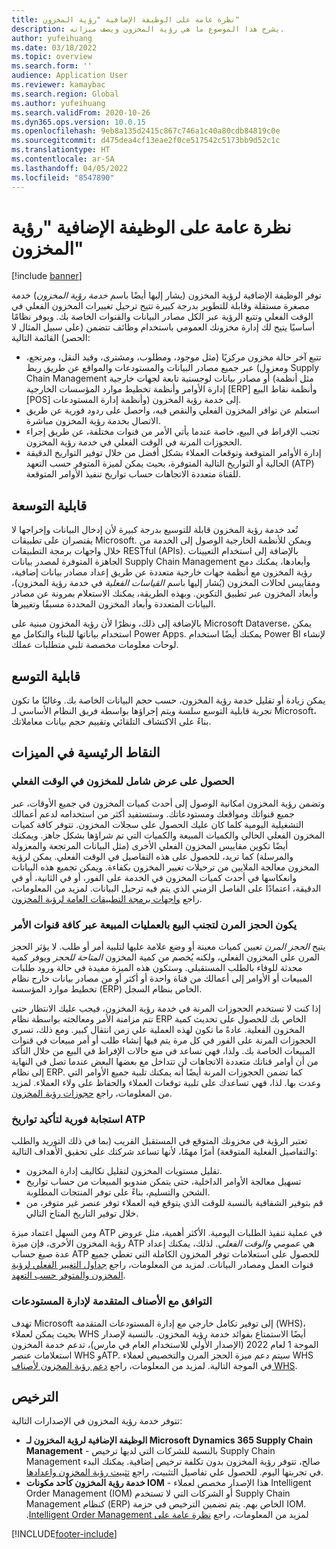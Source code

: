 ```yaml
---
title: نظرة عامة على الوظيفة الإضافية "رؤية المخزون"
description: يشرح هذا الموضوع ما هي رؤية المخزون ويصف ميزاته.
author: yufeihuang
ms.date: 03/18/2022
ms.topic: overview
ms.search.form: ''
audience: Application User
ms.reviewer: kamaybac
ms.search.region: Global
ms.author: yufeihuang
ms.search.validFrom: 2020-10-26
ms.dyn365.ops.version: 10.0.15
ms.openlocfilehash: 9eb8a135d2415c867c746a1c40a80cdb84819c0e
ms.sourcegitcommit: d475dea4cf13eae2f0ce517542c5173bb9d52c1c
ms.translationtype: HT
ms.contentlocale: ar-SA
ms.lasthandoff: 04/05/2022
ms.locfileid: "8547890"
---
```

# <a name="inventory-visibility-add-in-overview"></a>نظرة عامة على الوظيفة الإضافية "رؤية المخزون"

[!include [banner](../includes/banner.md)]

توفر الوظيفة الإضافية لرؤية المخزون (يشار إليها أيضًا باسم *خدمة رؤية المخزون*) خدمة مصغرة مستقلة وقابلة للتطوير بدرجة كبيرة تتيح ترحيل تغييرات المخزون الفعلي في الوقت الفعلي وتتبع الرؤية عبر الكل مصادر البيانات والقنوات الخاصة بك. ويوفر نظامًا أساسيًا يتيح لك إدارة مخزونك العمومي باستخدام وظائف تتضمن (على سبيل المثال لا الحصر) القائمة التالية:

- تتبع آخر حالة مخزون مركزيًا (مثل موجود، ومطلوب، ومشترى، وقيد النقل‬، ومرتجع، ومعزول) عبر جميع مصادر البيانات والمستودعات والمواقع عن طريق ربط Supply Chain Management أو مصادر بيانات لوجستية تابعة لجهات خارجية (مثل أنظمة إدارة الأوامر وأنظمة تخطيط موارد المؤسسات الخارجية \[ERP\] وأنظمة نقاط البيع \[POS\] وأنظمة إدارة المستودعات) إلى خدمة رؤية المخزون.
- استعلم عن توافر المخزون الفعلي والنقص فيه، واحصل على ردود فورية عن طريق الاتصال بخدمة رؤية المخزون مباشرة.
- تجنب الإفراط في البيع، خاصة عندما يأتي الأمر من قنوات مختلفة، عن طريق إجراء الحجوزات المرنة في الوقت الفعلي في خدمة رؤية المخزون.
- إدارة الأوامر المتوقعة وتوقعات العملاء بشكل أفضل من خلال توفير التواريخ الدقيقة الحالية أو التواريخ التالية المتوفرة، بحيث يمكن لميزة المتوفر حسب التعهد (ATP) للقناة متعددة الاتجاهات حساب تواريخ تنفيذ الأوامر المتوقعة.

## <a name="extensibility"></a>قابلية التوسعة

تُعد خدمة رؤية المخزون قابلة للتوسيع بدرجة كبيرة لأن إدخال البيانات وإخراجها لا يقتصران على تطبيقات Microsoft. ويمكن للأنظمة الخارجية الوصول إلى الخدمة من خلال واجهات برمجة التطبيقات RESTful (APIs). بالإضافة إلى استخدام التعيينات الجاهزة المتوفرة لمصدر بيانات Supply Chain Management وأبعادها، يمكنك دمج رؤية المخزون مع أنظمة جهات خارجية متعددة عن طريق إعداد مصادر بيانات إضافية، ومقاييس لحالات المخزون (يُشار إليها باسم *القياسات الفعلية* في خدمة رؤية المخزون)، وأبعاد المخزون عبر تطبيق التكوين. وبهذه الطريقة، يمكنك الاستعلام بمرونة عن مصادر البيانات المتعددة وأبعاد المخزون المحددة مسبقًا وتغييرها.

بالإضافة إلى ذلك، ونظرًا لأن رؤية المخزون مبنية على Microsoft Dataverse، يمكن استخدام بياناتها للبناء والتكامل مع Power Apps. يمكنك أيضًا استخدام Power BI لإنشاء لوحات معلومات مخصصة تلبي متطلبات عملك.

## <a name="scalability"></a>قابلية التوسع

يمكن زيادة أو تقليل خدمة رؤية المخزون، حسب حجم البيانات الخاصة بك. وغالبًا ما تكون تجربة قابلية التوسع سلسة ويتم إجراؤها بواسطة فريق النظام الأساسي لـ Microsoft، بناءً على الاكتشاف التلقائي وتقييم حجم بيانات معاملاتك.

## <a name="feature-highlights"></a>النقاط الرئيسية في الميزات

### <a name="get-a-global-view-of-real-time-inventory"></a>الحصول على عرض شامل للمخزون في الوقت الفعلي

وتضمن رؤية المخزون امكانية الوصول إلى أحدث كميات المخزون في جميع الأوقات، عبر جميع قنواتك ومواقعك ومستودعاتك. وستستفيد أكثر من استخدامه لدعم أعمالك التشغيلية اليومية كلما كان عليك الحصول على سجلات المخزون. تتوفر كافة كميات المخزون الفعلي الحالي والكميات المبيعة والكميات التي تم شراؤها بشكل جاهز. ويمكنك أيضًا تكوين مقاييس المخزون الفعلي الأخرى (مثل البيانات المرتجعة والمعزولة والمرسلة) كما تريد، للحصول على هذه التفاصيل في الوقت الفعلي. يمكن لرؤية المخزون معالجة الملايين من ترحيلات تغيير المخزون بكفاءة. ويمكن تجميع هذه البيانات وانعكاسها في أحدث كميات المخزون في الخدمة على الفور، أو في الثانية، أو في الدقيقة، اعتمادًا على الفاصل الزمني الذي يتم فيه ترحيل البيانات. لمزيد من المعلومات، راجع [واجهات برمجة التطبيقات العامة لرؤية المخزون](inventory-visibility-api.md).

### <a name="soft-reservation-to-avoid-overselling-across-all-order-channels"></a>يكون الحجز المرن لتجنب البيع بالعمليات المبيعة عبر كافة قنوات الأمر

يتيح *الحجز المرن* تعيين كميات معينة أو وضع علامة عليها لتلبية أمر أو طلب. لا يؤثر الحجز المرن على المخزون الفعلي، ولكنه يُخصم من كمية المخزون *المتاحة للحجز* ويوفر كمية محدثة للوفاء بالطلب المستقبلي. وستكون هذه الميزة مفيدة في حالة ورود طلبات المبيعات أو الأوامر إلى أعمالك من قناة واحدة أو أكثر أو من مصادر بيانات خارج نظام تخطيط موارد المؤسسة (ERP) الخاص بنظام السجل.

إذا كنت لا تستخدم الحجوزات المرنة في خدمة رؤية المخزون، فيجب عليك الانتظار حتى تتم مزامنة الأمر ومعالجته بواسطة نظام ERP الخاص بك للحصول على تحديث كمية المخزون الفعلية. عادةً ما تكون لهذه العملية علي زمن انتقال كبير. ومع ذلك، تسري الحجوزات المرنة على الفور في كل مرة يتم فيها إنشاء طلب أو أمر مبيعات في قنوات المبيعات الخاصة بك. ولذا، فهي تساعد في منع حالات الإفراط في البيع من خلال التأكد من أن أوامر قناتك متعددة الاتجاهات لن تتداخل مع بعضها البعض عندما تصل في النهاية إلى نظام ERP. كما تضمن الحجوزات المرنة أيضًا أنه يمكنك تلبية جميع الأوامر التي وعدت بها. لذا، فهي تساعدك على تلبية توقعات العملاء والحفاظ على ولاء العملاء. لمزيد من المعلومات، راجع [حجوزات رؤية المخزون](inventory-visibility-reservations.md).

### <a name="immediate-response-of-atp-dates-confirmation"></a>استجابة فورية لتأكيد تواريخ ATP

تعتبر الرؤية في مخزونك المتوقع في المستقبل القريب (بما في ذلك التوريد والطلب والتفاصيل الفعلية المتوقعة) أمرًا مهمًا، لأنها تساعد شركتك على تحقيق الأهداف التالية:

- تقليل مستويات المخزون لتقليل تكاليف إدارة المخزون.
- تسهيل معالجة الأوامر الداخلية، حتى يتمكن مندوبو المبيعات من حساب تواريخ الشحن والتسليم، بناءً على توفر المنتجات المطلوبة.
- قم بتوفير الشفافية بالنسبة للوقت الذي يتوقع فيه العملاء توفر عنصر غير متوفر، من خلال توفير التاريخ المتاح التالي.

ومن السهل اعتماد ميزة ATP في عملية تنفيذ الطلبات اليومية. الأكثر أهمية، مثل عروض رؤية المخزون الأخرى، فإن ميزة ATP هي *عمومي والوقت الفعلي*. لذلك، يمكنك إعداد عدة صيغ حساب ATP للحصول على استعلامات توفر المخزون الكاملة التي تغطي جميع قنوات العمل ومصادر البيانات. لمزيد من المعلومات، راجع [جداول التغيير الفعلي لرؤية المخزون والمتوفر حسب التعهد](inventory-visibility-available-to-promise.md).

### <a name="compatibility-with-advanced-warehouse-management-items"></a>التوافق مع الأصناف المتقدمة لإدارة المستودعات

تهدف Microsoft إلى توفير تكامل خارجي مع إدارة المستودعات المتقدمة (WHS)، بحيث يمكن لعملاء WHS أيضًا الاستمتاع بفوائد خدمة رؤية المخزون. بالنسبة لإصدار الموجة 1 لعام 2022 (الإصدار الأولي للاستخدام العام في مارس)، تدعم خدمة المخزون استعلامات عنصر WHS وATP. سيتم دعم ميزة الحجز المرن والتخصيص لعملاء WHS في الموجة التالية. لمزيد من المعلومات، راجع [دعم رؤية المخزون لأصناف WHS‬](inventory-visibility-whs-support.md).

## <a name="licensing"></a>الترخيص

تتوفر خدمة رؤية المخزون في الإصدارات التالية:

- **الوظيفة الإضافية لرؤية المخزون لـ Microsoft Dynamics 365 Supply Chain Management** - بالنسبة للشركات التي لديها ترخيص Supply Chain Management صالح، تتوفر رؤية المخزون بدون تكلفة ترخيص إضافية. يمكنك البدء في تجربتها اليوم. للحصول علي تفاصيل التثبيت، راجع [تثبيت رؤية المخزون واعدادها](inventory-visibility-setup.md).
- **خدمة رؤية المخزون كأحد مكونات IOM** - هذا الإصدار مخصص لعملاء Intelligent Order Management (IOM) أو الشركات التي لا تستخدم Supply Chain Management كنظام (ERP) الخاص بهم. يتم تضمين الترخيص في حزمة IOM. لمزيد من المعلومات، راجع [‏‫نظرة عامة على Intelligent Order Management](/dynamics365/intelligent-order-management/overview).

[!INCLUDE[footer-include](../../includes/footer-banner.md)]
